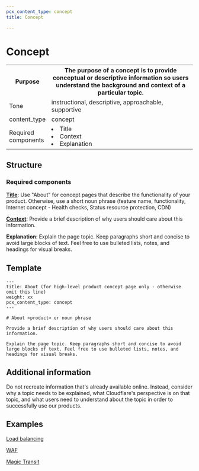 ```yaml
---
pcx_content_type: concept
title: Concept

---
```


# Concept

<table>
  <tr>
    <th style="width:20%">Purpose</th>
    <th>The purpose of a concept is to provide conceptual or descriptive information so users understand the background and context of a particular topic.</th>
  </tr>
  <tr>
    <td>Tone</td>
    <td>instructional, descriptive, approachable, supportive</td>
  </tr>
  <tr>
    <td>content_type</td>
    <td>concept</td>
  </tr>
  <tr>
    <td>Required components</td>
    <td><li>Title</li> <li>Context</li> <li>Explanation</li></td>
  </tr>
</table>

## Structure

### Required components

[**Title**](/style-guide/content-strategy/documentation-content-strategy/component-attributes/titles/): Use "About" for concept pages that describe the functionality of your product. Otherwise, use a short noun phrase (feature name, functionality, Internet concept - Health checks, Status resource protection, CDN)

[**Context**](/style-guide/content-strategy/documentation-content-strategy/component-attributes/context/): Provide a brief description of why users should care about this information.

**Explanation**: Explain the page topic. Keep paragraphs short and concise to avoid large blocks of text. Feel free to use bulleted lists, notes, and headings for visual breaks.

## Template

```
---
title: About (for high-level product concept page only - otherwise omit this line)
weight: xx
pcx_content_type: concept
---

# About <product> or noun phrase

Provide a brief description of why users should care about this information.

Explain the page topic. Keep paragraphs short and concise to avoid large blocks of text. Feel free to use bulleted lists, notes, and headings for visual breaks.
```

## Additional information

Do not recreate information that's already available online. Instead, consider why a topic needs to be explained, what Cloudflare's perspective is on that topic, and what users need to understand about the topic in order to successfully use our products.

## Examples

[Load balancing](/load-balancing/)

[WAF](/waf/about/)

[Magic Transit](/magic-transit/about/)
